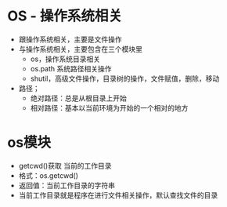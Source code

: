 # OS - 操作系统相关
- 跟操作系统相关，主要是文件操作
- 与操作系统相关，主要包含在三个模块里
    - os，操作系统目录相关
    - os.path 系统路径相关操作
    - shutil，高级文件操作，目录树的操作，文件赋值，删除，移动
- 路径；
    - 绝对路径：总是从根目录上开始
    - 相对路径：基本以当前环境为开始的一个相对的地方

# os模块
- getcwd()获取 当前的工作目录
- 格式：os.getcwd()
- 返回值：当前工作目录的字符串
- 当前工作目录就是程序在进行文件相关操作，默认查找文件的目录

